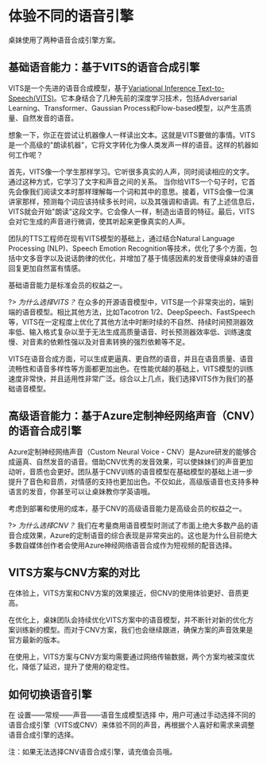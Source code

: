 # 体验不同的语音引擎

桌妹使用了两种语音合成引擎方案。

## 基础语音能力：基于VITS的语音合成引擎

VITS是一个先进的语音合成模型，基于[Variational Inference Text-to-Speech(VITS)](https://arxiv.org/abs/2106.06103)。它本身结合了几种先前的深度学习技术，包括Adversarial Learning、Transformer、Gaussian Process和Flow-based模型，以产生高质量、自然发音的语音。

想象一下，你正在尝试让机器像人一样读出文本。这就是VITS要做的事情。VITS是一个高级的"朗读机器"，它将文字转化为像人类发声一样的语音。这样的机器如何工作呢？

首先，VITS像一个学生那样学习。它听很多真实的人声，同时阅读相应的文字。通过这种方式，它学习了文字和声音之间的关系。 当你给VITS一个句子时，它首先会像我们阅读文本时那样理解每一个词和其中的意思。接着，VITS会像一位演讲家那样，预测每个词应该持续多长时间，以及其强调和语调。有了上述信息后，VITS就会开始"朗读"这段文字。它会像人一样，制造出语音的特征。最后，VITS会对它生成的声音进行微调，使其听起来更像真实的人声。

团队的TTS工程师在现有VITS模型的基础上，通过结合Natural Language Processing (NLP)、Speech Emotion Recognition等技术，优化了多个方面，包括中文多音字以及说话韵律的优化，并增加了基于情感因素的发音使得桌妹的语音回复更加自然富有情感。

基础语音能力是标准会员的权益之一。

?> _为什么选择VITS？_ 在众多的开源语音模型中，VITS是一个非常突出的，端到端的语音模型。相比其他方法，比如Tacotron 1/2、DeepSpeech、FastSpeech等，VITS在一定程度上优化了其他方法中时断时续的不自然、持续时间预测器效率低、输入格式复杂以至于无法生成高质量语音、时长预测器效率低、训练速度慢、对音素的依赖性强以及对音素转换的强烈依赖等不足。

VITS在语音合成方面，可以生成更逼真、更自然的语音，并且在语音质量、语音流畅性和语音多样性等方面都更加出色。在性能优越的基础上，VITS模型的训练速度非常快，并且适用性非常广泛。综合以上几点，我们选择VITS作为我们的基础语音模型。


## 高级语音能力：基于Azure定制神经网络声音（CNV）的语音合成引擎

Azure定制神经网络声音（Custom Neural Voice - CNV）是Azure研发的能够合成逼真、自然发音的语音。借助CNV优秀的发音效果，可以使妹妹们的声音更加动听，音质也会更好。团队基于CNV训练的语音模型在基础模型的基础上进一步提升了音色和音质，对情感的支持也更加出色。不仅如此，高级版语音也支持多种语言的发音，你甚至可以让桌妹教你学英语哦。

考虑到部署和使用的成本，基于CNV的高级语音能力是高级会员的权益之一。

?> _为什么选择CNV？_ 我们在考量商用语音模型时测试了市面上绝大多数产品的语音合成效果，Azure的定制语音的综合表现是非常突出的。这也是为什么目前绝大多数自媒体创作者会使用Azure神经网络语音合成作为短视频的配音选择。

## VITS方案与CNV方案的对比

在体验上，VITS方案和CNV方案的效果接近，但CNV的使用体验更好、音质更高。

在优化上，桌妹团队会持续优化VITS方案中的语音模型，并不断针对新的优化方案训练新的模型。而对于CNV方案，我们也会继续跟进，确保方案的声音效果是官方最新的版本。

在使用上，VITS方案与CNV方案均需要通过网络传输数据，两个方案均被深度优化，降低了延迟，提升了使用的稳定性。

## 如何切换语音引擎

在 设置——常规——声音——语音生成模型选择 中，用户可通过手动选择不同的语音合成引擎（VITS或CNV）来体验不同的声音，再根据个人喜好和需求来调整语音合成引擎的选择。

注：如果无法选择CNV语音合成引擎，请充值会员哦。